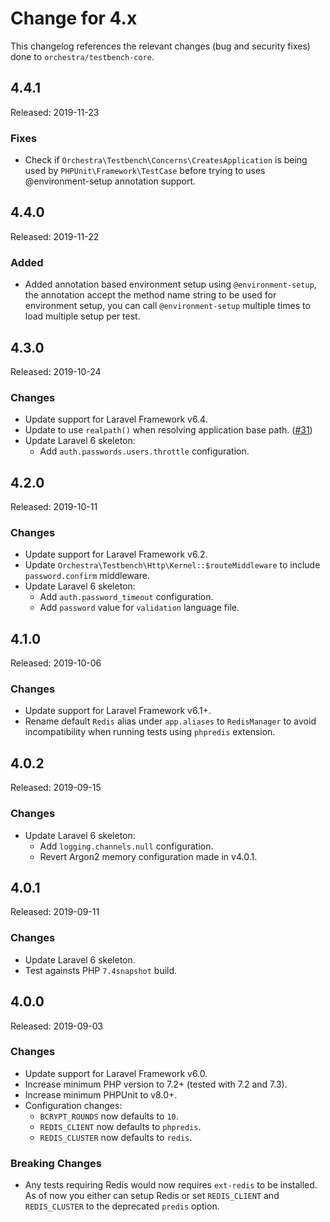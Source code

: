 # Change for 4.x

This changelog references the relevant changes (bug and security fixes) done to `orchestra/testbench-core`.

## 4.4.1

Released: 2019-11-23

### Fixes

* Check if `Orchestra\Testbench\Concerns\CreatesApplication` is being used by `PHPUnit\Framework\TestCase` before trying to uses @environment-setup
annotation support.

## 4.4.0

Released: 2019-11-22

### Added

* Added annotation based environment setup using `@environment-setup`, the annotation accept the method name string to be used for environment setup, you can call `@environment-setup` multiple times to load multiple setup per test.

## 4.3.0

Released: 2019-10-24

### Changes

* Update support for Laravel Framework v6.4.
* Update to use `realpath()` when resolving application base path. ([#31](https://github.com/orchestral/testbench-core/pull/31))
* Update Laravel 6 skeleton:
    - Add `auth.passwords.users.throttle` configuration.

## 4.2.0

Released: 2019-10-11

### Changes

* Update support for Laravel Framework v6.2.
* Update `Orchestra\Testbench\Http\Kernel::$routeMiddleware` to include `password.confirm` middleware.
* Update Laravel 6 skeleton:
    - Add `auth.password_timeout` configuration.
    - Add `password` value for `validation` language file.

## 4.1.0 

Released: 2019-10-06

### Changes

* Update support for Laravel Framework v6.1+.
* Rename default `Redis` alias under `app.aliases` to `RedisManager` to avoid incompatibility when running tests using `phpredis` extension.

## 4.0.2

Released: 2019-09-15

### Changes

* Update Laravel 6 skeleton:
    - Add `logging.channels.null` configuration.
    - Revert Argon2 memory configuration made in v4.0.1.

## 4.0.1

Released: 2019-09-11

### Changes

* Update Laravel 6 skeleton.
* Test againsts PHP `7.4snapshot` build.

## 4.0.0

Released: 2019-09-03

### Changes

* Update support for Laravel Framework v6.0.
* Increase minimum PHP version to 7.2+ (tested with 7.2 and 7.3).
* Increase minimum PHPUnit to v8.0+.
* Configuration changes:
    - `BCRYPT_ROUNDS` now defaults to `10`.
    - `REDIS_CLIENT` now defaults to `phpredis`.
    - `REDIS_CLUSTER` now defaults to `redis`.

### Breaking Changes

* Any tests requiring Redis would now requires `ext-redis` to be installed. As of now you either can setup Redis or set `REDIS_CLIENT` and `REDIS_CLUSTER` to the deprecated `predis` option.
